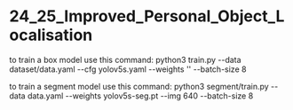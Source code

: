 # 24_25_Improved_Personal_Object_Localisation
to train a box model use this command: 
python3 train.py --data dataset/data.yaml --cfg yolov5s.yaml --weights '' --batch-size 8

to train a segment model use this command: 
python3 segment/train.py --data data.yaml --weights yolov5s-seg.pt --img 640 --batch-size 8

